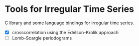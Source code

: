 Tools for Irregular Time Series
===============================

C library and some language bindings for irregular time series.

* [x] crosscorrelation using the Edelson-Krolik approach
* [ ] Lomb-Scargle periodograms
